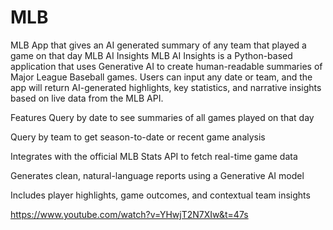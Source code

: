 # MLB
MLB App that gives an AI generated summary of any team that played a game on that day
MLB AI Insights
MLB AI Insights is a Python-based application that uses Generative AI to create human-readable summaries of Major League Baseball games. Users can input any date or team, and the app will return AI-generated highlights, key statistics, and narrative insights based on live data from the MLB API.

Features
Query by date to see summaries of all games played on that day

Query by team to get season-to-date or recent game analysis

Integrates with the official MLB Stats API to fetch real-time game data

Generates clean, natural-language reports using a Generative AI model

Includes player highlights, game outcomes, and contextual team insights

https://www.youtube.com/watch?v=YHwjT2N7XIw&t=47s
